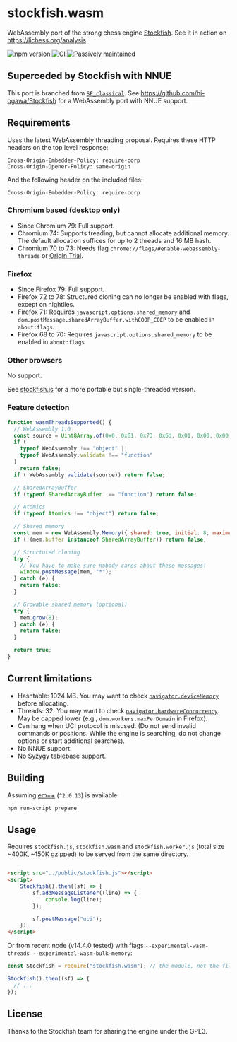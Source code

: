 # stockfish.wasm

WebAssembly port of the strong chess engine
[Stockfish](https://github.com/official-stockfish/Stockfish). See it in action
on https://lichess.org/analysis.

[![npm version](https://badge.fury.io/js/stockfish.wasm.svg)](https://badge.fury.io/js/stockfish.wasm)
[![CI](https://github.com/niklasf/stockfish.wasm/workflows/CI/badge.svg)](https://github.com/niklasf/stockfish.wasm/actions?query=workflow%3ACI)
[![Passively maintained](https://img.shields.io/badge/passively%20maintained-x-yellow.svg)](#superceded)

## Superceded by Stockfish with NNUE

This port is branched from [`SF_classical`](https://github.com/official-stockfish/Stockfish/releases/tag/SF_classical).
See https://github.com/hi-ogawa/Stockfish for a WebAssembly port with NNUE support.

## Requirements

Uses the latest WebAssembly threading proposal. Requires these HTTP headers
on the top level response:

```
Cross-Origin-Embedder-Policy: require-corp
Cross-Origin-Opener-Policy: same-origin
```

And the following header on the included files:

```
Cross-Origin-Embedder-Policy: require-corp
```

### Chromium based (desktop only)

- Since Chromium 79: Full support.
- Chromium 74: Supports treading, but cannot allocate additional memory.
  The default allocation suffices for up to 2 threads and 16 MB hash.
- Chromium 70 to 73: Needs flag `chrome://flags/#enable-webassembly-threads` or
  [Origin Trial](https://developers.chrome.com/origintrials/#/view_trial/-5026017184145473535).

### Firefox

- Since Firefox 79: Full support.
- Firefox 72 to 78: Structured cloning can no longer be enabled with flags, except on nightlies.
- Firefox 71: Requires `javascript.options.shared_memory` and `dom.postMessage.sharedArrayBuffer.withCOOP_COEP` to be enabled in `about:flags`.
- Firefox 68 to 70: Requires `javascript.options.shared_memory` to be enabled in `about:flags`

### Other browsers

No support.

See [stockfish.js](https://github.com/niklasf/stockfish.js) for a more
portable but single-threaded version.

### Feature detection

```javascript
function wasmThreadsSupported() {
  // WebAssembly 1.0
  const source = Uint8Array.of(0x0, 0x61, 0x73, 0x6d, 0x01, 0x00, 0x00, 0x00);
  if (
    typeof WebAssembly !== "object" ||
    typeof WebAssembly.validate !== "function"
  )
    return false;
  if (!WebAssembly.validate(source)) return false;

  // SharedArrayBuffer
  if (typeof SharedArrayBuffer !== "function") return false;

  // Atomics
  if (typeof Atomics !== "object") return false;

  // Shared memory
  const mem = new WebAssembly.Memory({ shared: true, initial: 8, maximum: 16 });
  if (!(mem.buffer instanceof SharedArrayBuffer)) return false;

  // Structured cloning
  try {
    // You have to make sure nobody cares about these messages!
    window.postMessage(mem, "*");
  } catch (e) {
    return false;
  }

  // Growable shared memory (optional)
  try {
    mem.grow(8);
  } catch (e) {
    return false;
  }

  return true;
}
```

## Current limitations

- Hashtable: 1024 MB. You may want to check
  [`navigator.deviceMemory`](https://developer.mozilla.org/en-US/docs/Web/API/Navigator/deviceMemory)
  before allocating.
- Threads: 32. You may want to check
  [`navigator.hardwareConcurrency`](https://developer.mozilla.org/en-US/docs/Web/API/NavigatorConcurrentHardware/hardwareConcurrency).
  May be capped lower (e.g., `dom.workers.maxPerDomain` in Firefox).
- Can hang when UCI protocol is misused. (Do not send invalid commands or
  positions. While the engine is searching, do not change options or start
  additional searches).
- No NNUE support.
- No Syzygy tablebase support.

## Building

Assuming [em++](https://github.com/kripken/emscripten) (`^2.0.13`) is available:

```
npm run-script prepare
```

## Usage

Requires `stockfish.js`, `stockfish.wasm` and `stockfish.worker.js`
(total size ~400K, ~150K gzipped) to be served from the same directory.

```html

<script src="../public/stockfish.js"></script>
<script>
    Stockfish().then((sf) => {
        sf.addMessageListener((line) => {
            console.log(line);
        });

        sf.postMessage("uci");
    });
</script>
```

Or from recent node (v14.4.0 tested) with flags
`--experimental-wasm-threads --experimental-wasm-bulk-memory`:

```javascript
const Stockfish = require("stockfish.wasm"); // the module, not the file

Stockfish().then((sf) => {
  // ...
});
```

## License

Thanks to the Stockfish team for sharing the engine under the GPL3.
